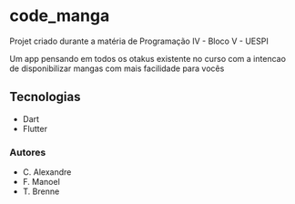 # code_manga

Projet criado durante a matéria de Programação IV - Bloco V - UESPI

Um app pensando em todos os otakus existente no curso com a intencao de disponibilizar mangas com mais facilidade para vocês

## Tecnologias

- Dart
- Flutter

### Autores

* C. Alexandre
* F. Manoel
* T. Brenne